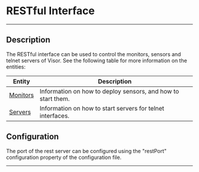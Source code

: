 # RESTful Interface
***
## Description
The RESTful interface can be used to control the monitors, sensors and telnet servers of Visor.
See the following table for more information on the entities:

Entity  | Description
-------- |-------------
[Monitors](Monitors.md) | Information on how to deploy sensors, and how to start them. 
[Servers](Servers.md) | Information on how to start servers for telnet interfaces.

## Configuration
The port of the rest server can be configured using the "restPort" configuration property of the configuration file.
***
